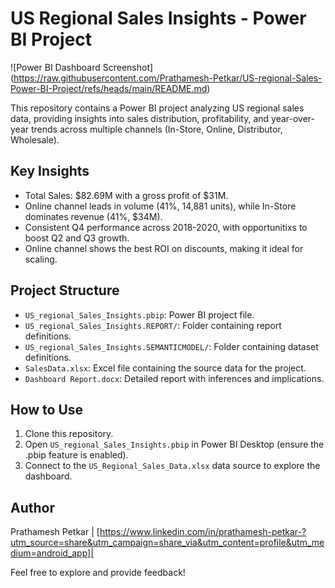 # US Regional Sales Insights - Power BI Project

![Power BI Dashboard Screenshot] (https://raw.githubusercontent.com/Prathamesh-Petkar/US-regional-Sales-Power-BI-Project/refs/heads/main/README.md)

This repository contains a Power BI project analyzing US regional sales data, providing insights into sales distribution, profitability, and year-over-year trends across multiple channels (In-Store, Online, Distributor, Wholesale).

## Key Insights
- Total Sales: $82.69M with a gross profit of $31M.
- Online channel leads in volume (41%, 14,881 units), while In-Store dominates revenue (41%, $34M).
- Consistent Q4 performance across 2018-2020, with opportunitixs to boost Q2 and Q3 growth.
- Online channel shows the best ROI on discounts, making it ideal for scaling.

## Project Structure
- `US_regional_Sales_Insights.pbip`: Power BI project file.
- `US_regional_Sales_Insights.REPORT/`: Folder containing report definitions.
- `US_regional_Sales_Insights.SEMANTICMODEL/`: Folder containing dataset definitions.
- `SalesData.xlsx`: Excel file containing the source data for the project.
- `Dashboard Report.docx`: Detailed report with inferences and implications.

## How to Use
1. Clone this repository.
2. Open `US_regional_Sales_Insights.pbip` in Power BI Desktop (ensure the .pbip feature is enabled).
3. Connect to the `US_Regional_Sales_Data.xlsx` data source to explore the dashboard.

## Author
Prathamesh Petkar | [https://www.linkedin.com/in/prathamesh-petkar-?utm_source=share&utm_campaign=share_via&utm_content=profile&utm_medium=android_app]| 

Feel free to explore and provide feedback!
